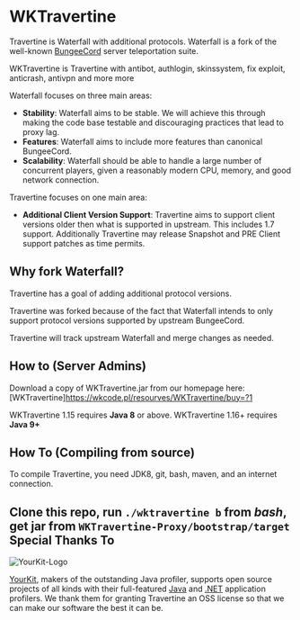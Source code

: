 WKTravertine
=========

Travertine is Waterfall with additional protocols. Waterfall is a fork of the well-known [BungeeCord](https://github.com/SpigotMC/BungeeCord) server teleportation suite.

WKTravertine is Travertine with antibot, authlogin, skinssystem, fix exploit, anticrash, antivpn and more more 

Waterfall focuses on three main areas:

* **Stability**: Waterfall aims to be stable. We will achieve this through making the code base testable and discouraging practices that lead to proxy lag.
* **Features**: Waterfall aims to include more features than canonical BungeeCord.
* **Scalability**: Waterfall should be able to handle a large number of concurrent players, given a reasonably modern CPU, memory, and good network connection.

Travertine focuses on one main area:

* **Additional Client Version Support**: Travertine aims to support client versions older then what is supported in upstream. This includes 1.7 support. Additionally Travertine may release Snapshot and PRE Client support patches as time permits.

## Why fork Waterfall?

Travertine has a goal of adding additional protocol versions.

Travertine was forked because of the fact that Waterfall intends to only support protocol versions supported by upstream BungeeCord. 

Travertine will track upstream Waterfall and merge changes as needed.

## How to (Server Admins)

Download a copy of WKTravertine.jar from our homepage here: [WKTravertine]https://wkcode.pl/resourves/WKTravertine/buy=?1

WKTravertine 1.15 requires **Java 8** or above.
WKTravertine 1.16+ requires **Java 9+**
## How To (Compiling from source)

To compile Travertine, you need JDK8, git, bash, maven, and an internet connection.

Clone this repo, run `./wktravertine b` from *bash*, get jar from `WKTravertine-Proxy/bootstrap/target`
Special Thanks To
-----------------
![YourKit-Logo](https://yourkit.com/images/yklogo.png)

[YourKit](https://yourkit.com/), makers of the outstanding Java profiler, supports open source projects of all kinds with their full-featured [Java](https://yourkit.com/features/) and [.NET](https://yourkit.com/dotnet/features/) application profilers. We thank them for granting Travertine an OSS license so that we can make our software the best it can be.
